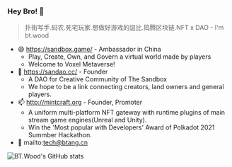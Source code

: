 ### Hey Bro! 👋

> 扑街写手.码农.死宅玩家.想做好游戏的逗比.捣腾区块链.NFT x DAO
>                                            - I'm bt.wood

- 😄 https://sandbox.game/ - Ambassador in China
  - Play, Create, Own, and Govern a virtual world made by players
  - Welcome to Voxel Metaverse!
- 🌱 https://sandao.cc/ - Founder
  - A DAO for Creative Community of The Sandbox
  - We hope to be a link connecting creators, land owners and general players.
- 📫 http://mintcraft.org - Founder, Promoter
  - A uniform multi-platform NFT gateway with runtime plugins of main stream game engines(Unreal and Unity).
  - Win the 'Most popular with Developers' Award of Polkadot 2021 Summber Hackathon.
- 💬 mailto:tech@btang.cn

![BT.Wood's GitHub stats](https://github-readme-stats.vercel.app/api?username=btspoony&theme=onedark&show_icons=true)

<!--
**btspoony/btspoony** is a ✨ _special_ ✨ repository because its `README.md` (this file) appears on your GitHub profile.

Here are some ideas to get you started:

- 🔭 I’m currently working on ...
- 🌱 I’m currently learning ...
- 👯 I’m looking to collaborate on ...
- 🤔 I’m looking for help with ...
- 💬 Ask me about ...
- 📫 How to reach me: ...
- 😄 Pronouns: ...
- ⚡ Fun fact: ...
-->
